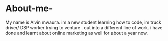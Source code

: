 # About-me-
My name is Alvin mwaura.
im a new student learning how to code, im truck driver/ DSP worker trying to venture . out into a different line of work. 
i have done and learnt about online marketing as well for about a year now. 
